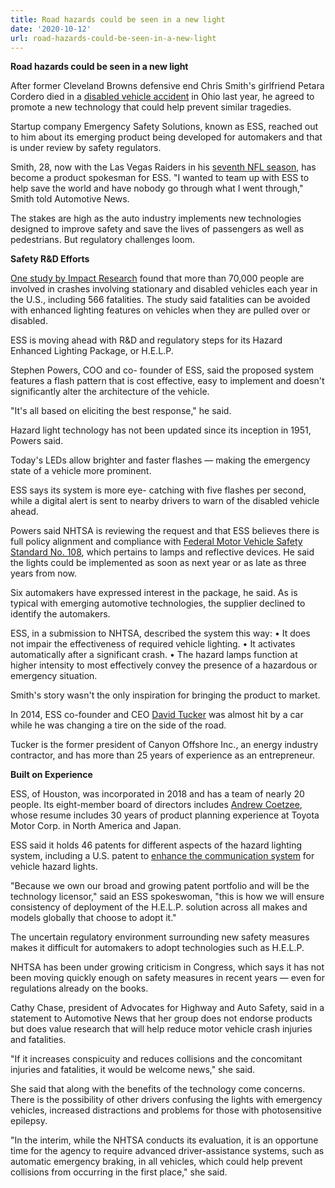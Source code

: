 ```yaml
---
title: Road hazards could be seen in a new light
date: '2020-10-12'
url: road-hazards-could-be-seen-in-a-new-light
---
```

**Road hazards could be seen in a new light**

After former Cleveland Browns defensive end Chris Smith's girlfriend Petara Cordero died in a [disabled vehicle accident](https://www.news5cleveland.com/news/local-news/cleveland-metro/police-not-charging-driver-who-struck-killed-browns-players-girlfriend-in-sept) in Ohio last year, he agreed to promote a new technology that could help prevent similar tragedies.

Startup company Emergency Safety Solutions, known as ESS, reached out to him about its emerging product being developed for automakers and that is under review by safety regulators.

Smith, 28, now with the Las Vegas Raiders in his [seventh NFL season](https://www.nfl.com/players/chris-smith/), has become a product spokesman for ESS. "I wanted to team up with ESS to help save the world and have nobody go through what I went through," Smith told Automotive News. 

The stakes are high as the auto industry implements new technologies designed to improve safety and save the lives of passengers as well as pedestrians. But regulatory challenges loom.

**Safety R&D Efforts**

[One study by Impact Research](https://www.impactresearchinc.com/wp-content/uploads/2020/08/Spicer-et-al_2020_Frequency-and-Cost-of-Crashes-Fatalities-and-Injuries-Involving-Disabled-Vehicles-1.pdf) found that more than 70,000 people are involved in crashes involving stationary and disabled vehicles each year in the U.S., including 566 fatalities. The study said fatalities can be avoided with enhanced lighting features on vehicles when they are pulled over or disabled.

ESS is moving ahead with R&D and regulatory steps for its Hazard Enhanced Lighting Package, or H.E.L.P.

Stephen Powers, COO and co- founder of ESS, said the proposed system features a flash pattern that is cost effective, easy to implement and doesn't significantly alter the architecture of the vehicle.

"It's all based on eliciting the best response," he said.

Hazard light technology has not been updated since its inception in 1951, Powers said.

Today's LEDs allow brighter and faster flashes — making the emergency state of a vehicle more prominent.

ESS says its system is more eye- catching with five flashes per second, while a digital alert is sent to nearby drivers to warn of the disabled vehicle ahead.

Powers said NHTSA is reviewing the request and that ESS believes there is full policy alignment and compliance with [Federal Motor Vehicle Safety Standard No. 108](https://www.govinfo.gov/content/pkg/CFR-2004-title49-vol5/xml/CFR-2004-title49-vol5-sec571-108.xml), which pertains to lamps and reflective devices. He said the lights could be implemented as soon as next year or as late as three years from now.

Six automakers have expressed interest in the package, he said. As is typical with emerging automotive technologies, the supplier declined to identify the automakers.

ESS, in a submission to NHTSA, described the system this way:
•	It does not impair the effectiveness of required vehicle lighting.
•	It activates automatically after a significant crash.
•	The hazard lamps function at higher intensity to most effectively convey the presence of a hazardous or emergency situation.

Smith's story wasn't the only inspiration for bringing the product to market.

In 2014, ESS co-founder and CEO [David Tucker](https://www.linkedin.com/in/david-tucker-a0857a/) was almost hit by a car while he was changing a tire on the side of the road.

Tucker is the former president of Canyon Offshore Inc., an energy industry contractor, and has more than 25 years of experience as an entrepreneur.

**Built on Experience**

ESS, of Houston, was incorporated in 2018 and has a team of nearly 20 people. Its eight-member board of directors includes [Andrew Coetzee](https://www.linkedin.com/in/andrew-coetzee-2b13b3a/), whose resume includes 30 years of product planning experience at Toyota Motor Corp. in North America and Japan.

ESS said it holds 46 patents for different aspects of the hazard lighting system, including a U.S. patent to [enhance the communication system](http://patft.uspto.gov/netacgi/nph-Parser?Sect1=PTO1&Sect2=HITOFF&d=PALL&p=1&u=%2Fnetahtml%2FPTO%2Fsrchnum.htm&r=1&f=G&l=50&s1=9,481,331.PN.&OS=PN/9,481,331&RS=PN/9,481,331) for vehicle hazard lights.

"Because we own our broad and growing patent portfolio and will be the technology licensor," said an ESS spokeswoman, "this is how we will ensure consistency of deployment of the H.E.L.P. solution across all makes and models globally that choose to adopt it."

The uncertain regulatory environment surrounding new safety measures makes it difficult for automakers to adopt technologies such as H.E.L.P.

NHTSA has been under growing criticism in Congress, which says it has not been moving quickly enough on safety measures in recent years — even for regulations already on the books.

Cathy Chase, president of Advocates for Highway and Auto Safety, said in a statement to Automotive News that her group does not endorse products but does value research that will help reduce motor vehicle crash injuries and fatalities.

"If it increases conspicuity and reduces collisions and the concomitant injuries and fatalities, it would be welcome news," she said.

She said that along with the benefits of the technology come concerns. There is the possibility of other drivers confusing the lights with emergency vehicles, increased distractions and problems for those with photosensitive epilepsy.

"In the interim, while the NHTSA conducts its evaluation, it is an opportune time for the agency to require advanced driver-assistance systems, such as automatic emergency braking, in all vehicles, which could help prevent collisions from occurring in the first place," she said.
